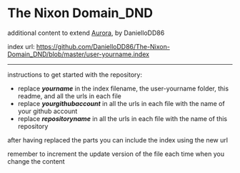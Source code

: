 # The Nixon Domain_DND
additional content to extend [Aurora](https://aurorabuilder.com/), by DanielloDD86

index url: https://github.com/DanielloDD86/The-Nixon-Domain_DND/blob/master/user-yourname.index

---

instructions to get started with the repository:

- replace ***yourname*** in the index filename, the user-yourname folder, this readme, and all the urls in each file
- replace ***yourgithubaccount*** in all the urls in each file with the name of your github account
- replace ***repositoryname*** in all the urls in each file with the name of this repository

after having replaced the parts you can include the index using the new url

remember to increment the update version of the file each time when you change the content
